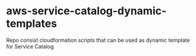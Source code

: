 # aws-service-catalog-dynamic-templates
Repo consist cloudformation scripts that can be used as dynamic template for Service Catalog
